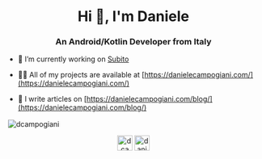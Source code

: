 <h1 align="center">Hi 👋, I'm Daniele</h1>
<h3 align="center">An Android/Kotlin Developer from Italy</h3>

- 🔭 I’m currently working on [Subito](https://play.google.com/store/apps/details?id=it.subito)

- 👨‍💻 All of my projects are available at [https://danielecampogiani.com/](https://danielecampogiani.com/)

- 📝 I write articles on [https://danielecampogiani.com/blog/](https://danielecampogiani.com/blog/)

<p>&nbsp;<img align="center" src="https://github-readme-stats.vercel.app/api?username=dcampogiani&show_icons=true" alt="dcampogiani" /></p>

<p align="center">
<a href="https://twitter.com/dcampogiani" target="blank"><img align="center" src="https://cdn.jsdelivr.net/npm/simple-icons@3.0.1/icons/twitter.svg" alt="dcampogiani" height="30" width="30" /></a>
<a href="https://linkedin.com/in/danielecampogiani" target="blank"><img align="center" src="https://cdn.jsdelivr.net/npm/simple-icons@3.0.1/icons/linkedin.svg" alt="danielecampogiani" height="30" width="30" /></a>
</p>

